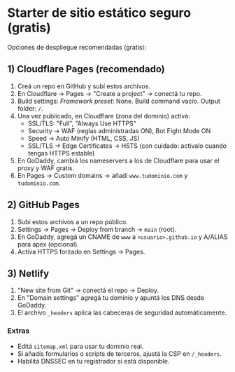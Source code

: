 
# Starter de sitio estático seguro (gratis)

Opciones de despliegue recomendadas (gratis):

## 1) Cloudflare Pages (recomendado)
1. Creá un repo en GitHub y subí estos archivos.
2. En Cloudflare → Pages → "Create a project" → conectá tu repo.
3. Build settings: *Framework preset*: None. Build command vacío. Output folder: `/`.
4. Una vez publicado, en Cloudflare (zona del dominio) activá:
   - SSL/TLS: "Full", "Always Use HTTPS"
   - Security → WAF (reglas administradas ON), Bot Fight Mode ON
   - Speed → Auto Minify (HTML, CSS, JS)
   - SSL/TLS → Edge Certificates → HSTS (con cuidado: activalo cuando tengas HTTPS estable)
5. En GoDaddy, cambiá los nameservers a los de Cloudflare para usar el proxy y WAF gratis.
6. En Pages → Custom domains → añadí `www.tudominio.com` y `tudominio.com`.

## 2) GitHub Pages
1. Subí estos archivos a un repo público.
2. Settings → Pages → Deploy from branch → `main` (root).
3. En GoDaddy, agregá un CNAME de `www` a `<usuario>.github.io` y A/ALIAS para apex (opcional).
4. Activa HTTPS forzado en Settings → Pages.

## 3) Netlify
1. "New site from Git" → conectá el repo → Deploy.
2. En "Domain settings" agregá tu dominio y apuntá los DNS desde GoDaddy.
3. El archivo `_headers` aplica las cabeceras de seguridad automáticamente.

### Extras
- Editá `sitemap.xml` para usar tu dominio real.
- Si añadís formularios o scripts de terceros, ajustá la CSP en `/_headers`.
- Habilitá DNSSEC en tu registrador si está disponible.
